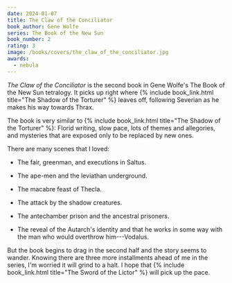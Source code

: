 ```yaml
---
date: 2024-01-07
title: The Claw of the Conciliator
book_author: Gene Wolfe
series: The Book of the New Sun
book_number: 2
rating: 3
image: /books/covers/the_claw_of_the_conciliator.jpg
awards:
  - nebula
---
```


<cite class="book-title">The Claw of the Conciliator</cite> is the second book
in Gene Wolfe's The Book of the New Sun tetralogy. It picks up right where {%
include book_link.html title="The Shadow of the Torturer" %} leaves off,
following Severian as he makes his way towards Thrax.

The book is very similar to {% include book_link.html title="The Shadow of the
Torturer" %}: Florid writing, slow pace, lots of themes and allegories, and
mysteries that are exposed only to be replaced by new ones.

There are many scenes that I loved:

- The fair, greenman, and executions in Saltus.

- The ape-men and the leviathan underground.

- The macabre feast of Thecla.

- The attack by the shadow creatures.

- The antechamber prison and the ancestral prisoners.

- The reveal of the Autarch's identity and that he works in some way with the
  man who would overthrow him---Vodalus.

But the book begins to drag in the second half and the story seems to wander.
Knowing there are three more installments ahead of me in the series, I'm
worried it will grind to a halt. I hope that {% include book_link.html
title="The Sword of the Lictor" %} will pick up the pace.
